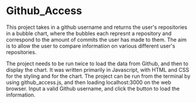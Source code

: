 # Github_Access
This project takes in a github username and returns the user's repositories in a bubble chart, where the bubbles each represnt a repository and correspond to the amount of commits the user has made to them. The aim is to allow the user to compare information on various different user's repositories.

The project needs to be run twice to load the data from Github, and then to display the chart. 
It was written primarily in Javascript, with HTML and CSS for the styling and for the chart. The project can be run from the terminal by using github_access.js, and then loading localhost:3000 on the web browser. Input a valid Github username, and click the button to load the information. 
